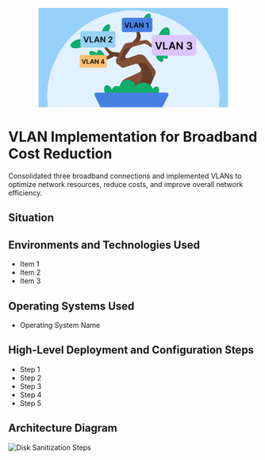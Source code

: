<p align="center">
<img src="assets/vlan-tree-logo.svg" height="200" alt="Logo Text There" />
</p>

# VLAN Implementation for Broadband Cost Reduction
Consolidated three broadband connections and implemented VLANs to optimize network resources, reduce costs, and improve overall network efficiency.

## Situation



## Environments and Technologies Used

- Item 1
- Item 2
- Item 3

## Operating Systems Used

- Operating System Name

## High-Level Deployment and Configuration Steps

- Step 1
- Step 2
- Step 3
- Step 4
- Step 5

<h2>Architecture Diagram</h2>

<p>
<img src="https://i.imgur.com/DJmEXEB.png" height="80%" width="80%" alt="Disk Sanitization Steps"/>
</p>
